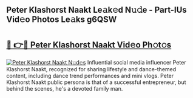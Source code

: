 ## Peter Klashorst Naakt Le𝚊k𝚎d N𝚞𝚍e - Part-IUs Vid𝚎o Photos Le𝚊ks g6QSW

# <h2><a href="http://fb6qyz2.evod.top/?m=Peter+Klashorst+Naakt">🔗 👉🔴 Peter Klashorst Naakt Vid𝚎o Ph𝚘t𝚘s</a></h2>

[![Peter Klashorst Naakt N𝚞d𝚎s](https://i.imgur.com/8V9OHl7.gif)](http://fb6qyz2.evod.top/?m=Peter+Klashorst+Naakt)
Influential social media influencer Peter Klashorst Naakt, recognized for sharing lifestyle and dance-themed content, including dance trend performances and mini vlogs. Peter Klashorst Naakt public persona is that of a successful entrepreneur, but behind the scenes, he's a devoted family man. 
